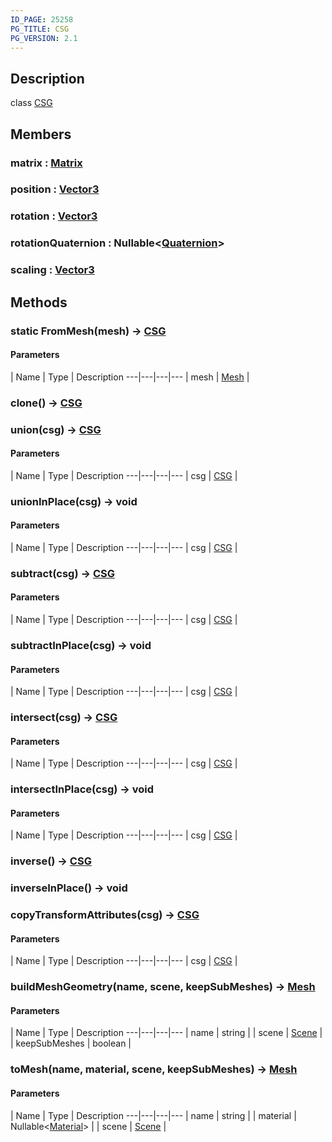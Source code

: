 ```yaml
---
ID_PAGE: 25258
PG_TITLE: CSG
PG_VERSION: 2.1
---
```

## Description

class [CSG](/classes/3.1/CSG)



## Members

### matrix : [Matrix](/classes/3.1/Matrix)


### position : [Vector3](/classes/3.1/Vector3)


### rotation : [Vector3](/classes/3.1/Vector3)


### rotationQuaternion : Nullable&lt;[Quaternion](/classes/3.1/Quaternion)&gt;


### scaling : [Vector3](/classes/3.1/Vector3)


## Methods

### static FromMesh(mesh) &rarr; [CSG](/classes/3.1/CSG)



#### Parameters
 | Name | Type | Description
---|---|---|---
 | mesh | [Mesh](/classes/3.1/Mesh) | 

### clone() &rarr; [CSG](/classes/3.1/CSG)


### union(csg) &rarr; [CSG](/classes/3.1/CSG)



#### Parameters
 | Name | Type | Description
---|---|---|---
 | csg | [CSG](/classes/3.1/CSG) | 

### unionInPlace(csg) &rarr; void



#### Parameters
 | Name | Type | Description
---|---|---|---
 | csg | [CSG](/classes/3.1/CSG) | 

### subtract(csg) &rarr; [CSG](/classes/3.1/CSG)



#### Parameters
 | Name | Type | Description
---|---|---|---
 | csg | [CSG](/classes/3.1/CSG) | 

### subtractInPlace(csg) &rarr; void



#### Parameters
 | Name | Type | Description
---|---|---|---
 | csg | [CSG](/classes/3.1/CSG) | 

### intersect(csg) &rarr; [CSG](/classes/3.1/CSG)



#### Parameters
 | Name | Type | Description
---|---|---|---
 | csg | [CSG](/classes/3.1/CSG) | 

### intersectInPlace(csg) &rarr; void



#### Parameters
 | Name | Type | Description
---|---|---|---
 | csg | [CSG](/classes/3.1/CSG) | 

### inverse() &rarr; [CSG](/classes/3.1/CSG)


### inverseInPlace() &rarr; void


### copyTransformAttributes(csg) &rarr; [CSG](/classes/3.1/CSG)



#### Parameters
 | Name | Type | Description
---|---|---|---
 | csg | [CSG](/classes/3.1/CSG) | 

### buildMeshGeometry(name, scene, keepSubMeshes) &rarr; [Mesh](/classes/3.1/Mesh)



#### Parameters
 | Name | Type | Description
---|---|---|---
 | name | string | 
 | scene | [Scene](/classes/3.1/Scene) | 
 | keepSubMeshes | boolean | 
### toMesh(name, material, scene, keepSubMeshes) &rarr; [Mesh](/classes/3.1/Mesh)



#### Parameters
 | Name | Type | Description
---|---|---|---
 | name | string | 
 | material | Nullable&lt;[Material](/classes/3.1/Material)&gt; | 
 | scene | [Scene](/classes/3.1/Scene) | 
